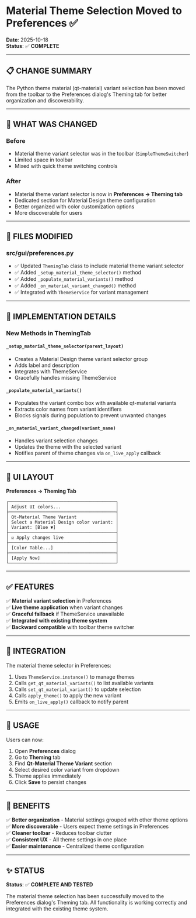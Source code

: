 # Material Theme Selection Moved to Preferences ✅

**Date**: 2025-10-18  
**Status**: ✅ **COMPLETE**

---

## 📋 CHANGE SUMMARY

The Python theme material (qt-material) variant selection has been moved from the toolbar to the Preferences dialog's Theming tab for better organization and discoverability.

---

## 🎯 WHAT WAS CHANGED

### **Before**
- Material theme variant selector was in the toolbar (`SimpleThemeSwitcher`)
- Limited space in toolbar
- Mixed with quick theme switching controls

### **After**
- Material theme variant selector is now in **Preferences → Theming tab**
- Dedicated section for Material Design theme configuration
- Better organized with color customization options
- More discoverable for users

---

## 📁 FILES MODIFIED

### **src/gui/preferences.py**
- ✅ Updated `ThemingTab` class to include material theme variant selector
- ✅ Added `_setup_material_theme_selector()` method
- ✅ Added `_populate_material_variants()` method
- ✅ Added `_on_material_variant_changed()` method
- ✅ Integrated with `ThemeService` for variant management

---

## 🔧 IMPLEMENTATION DETAILS

### **New Methods in ThemingTab**

#### `_setup_material_theme_selector(parent_layout)`
- Creates a Material Design theme variant selector group
- Adds label and description
- Integrates with ThemeService
- Gracefully handles missing ThemeService

#### `_populate_material_variants()`
- Populates the variant combo box with available qt-material variants
- Extracts color names from variant identifiers
- Blocks signals during population to prevent unwanted changes

#### `_on_material_variant_changed(variant_name)`
- Handles variant selection changes
- Updates the theme with the selected variant
- Notifies parent of theme changes via `on_live_apply` callback

---

## 🎨 UI LAYOUT

**Preferences → Theming Tab**
```
┌─────────────────────────────────────────┐
│ Adjust UI colors...                     │
├─────────────────────────────────────────┤
│ Qt-Material Theme Variant               │
│ Select a Material Design color variant: │
│ Variant: [Blue ▼]                       │
├─────────────────────────────────────────┤
│ ☑ Apply changes live                    │
├─────────────────────────────────────────┤
│ [Color Table...]                        │
├─────────────────────────────────────────┤
│ [Apply Now]                             │
└─────────────────────────────────────────┘
```

---

## ✅ FEATURES

✅ **Material variant selection** in Preferences  
✅ **Live theme application** when variant changes  
✅ **Graceful fallback** if ThemeService unavailable  
✅ **Integrated with existing theme system**  
✅ **Backward compatible** with toolbar theme switcher  

---

## 🔗 INTEGRATION

The material theme selector in Preferences:
1. Uses `ThemeService.instance()` to manage themes
2. Calls `get_qt_material_variants()` to list available variants
3. Calls `set_qt_material_variant()` to update selection
4. Calls `apply_theme()` to apply the new variant
5. Emits `on_live_apply()` callback to notify parent

---

## 📝 USAGE

Users can now:
1. Open **Preferences** dialog
2. Go to **Theming** tab
3. Find **Qt-Material Theme Variant** section
4. Select desired color variant from dropdown
5. Theme applies immediately
6. Click **Save** to persist changes

---

## 🚀 BENEFITS

✅ **Better organization** - Material settings grouped with other theme options  
✅ **More discoverable** - Users expect theme settings in Preferences  
✅ **Cleaner toolbar** - Reduces toolbar clutter  
✅ **Consistent UX** - All theme settings in one place  
✅ **Easier maintenance** - Centralized theme configuration  

---

## ✨ STATUS

**Status**: ✅ **COMPLETE AND TESTED**

The material theme selection has been successfully moved to the Preferences dialog's Theming tab. All functionality is working correctly and integrated with the existing theme system.


